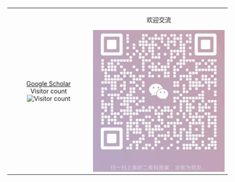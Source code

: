 <table>
  <tr>
    <td align="center" width="30%">
      <a href="https://scholar.google.com/citations?hl=zh-CN&user=y1myk_IAAAAJ&view_op=list_works&sortby=pubdate">Google Scholar</a><br>
      Visitor count<br>
      <img src="https://profile-counter.glitch.me/Boli-trainee/count.svg" alt="Visitor count">
    </td>
    <td align="center" width="50%">
      <p>欢迎交流</p>
      <img src="weixin.jpg" alt="WeChat width"="80px">
    </td>
  </tr>
</table>

